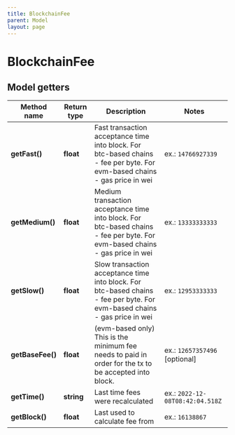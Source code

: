 ```yaml
---
title: BlockchainFee
parent: Model
layout: page
---
```


# BlockchainFee

## Model getters

Method name | Return type | Description | Notes
------------ | ------------- | ------------- | -------------
**getFast()** | **float** | Fast transaction acceptance time into block. For btc-based chains - fee per byte. For evm-based chains - gas price in wei | ex.: `14766927339`
**getMedium()** | **float** | Medium transaction acceptance time into block. For btc-based chains - fee per byte. For evm-based chains - gas price in wei | ex.: `13333333333`
**getSlow()** | **float** | Slow transaction acceptance time into block. For btc-based chains - fee per byte. For evm-based chains - gas price in wei | ex.: `12953333333`
**getBaseFee()** | **float** | (evm-based only) This is the minimum fee needs to paid in order for the tx to be accepted into block. | ex.: `12657357496` [optional]
**getTime()** | **string** | Last time fees were recalculated | ex.: `2022-12-08T08:42:04.518Z`
**getBlock()** | **float** | Last used to calculate fee from | ex.: `16138867`

